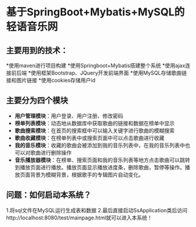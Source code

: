 # 基于SpringBoot+Mybatis+MySQL的轻语音乐网 

## 主要用到的技术：

 *使用maven进行项目构建
 *使用Springboot+Mybatis搭建整个系统
 *使用ajax连接前后端
 *使用框架Bootstrap、JQuery开发前端界面 
 *使用MySQL存储歌曲链接和图片链接
 *使用cookies存储用户id
 
 ## 主要分为四个模块
 
 * **用户管理模块**：用户登录、用户注册、修改密码
 * **榜单列表模块**：动态地从数据库中获取歌曲的链接和数据在榜单中显示
 * **歌曲搜索模块**：在首页的搜索框中可以输入关键字进行歌曲的模糊搜索
 * **歌曲收藏模块**：在榜单列表中或搜索页面中可以点击歌曲进行收藏
 * **我的音乐模块**：收藏的歌曲会被添加到我的音乐列表中，在我的音乐列表中也可以对歌曲进行删除操作
 * **音乐播放器模块**：在榜单、搜索页面和我的音乐列表等地方点击歌曲可以跳转到播放页面进行播放。播放页面显示播放进度条，删除歌曲，暂停等操作。播放页面背景为模糊背景，根据歌手的专辑图片自动变化。
 
 ## 问题：如何启动本系统？ 
 
 1.将sql文件在MySQL运行生成表和数据
 2.最后直接启动SsApplication类后访问http://localhost:8080/test/mainpage.html就可以进入本系统！
